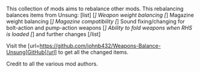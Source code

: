 This collection of mods aims to rebalance other mods.
This rebalancing balances items from Unsung:
[list]
[*] Weapon weight balancing
[*] Magazine weight balancing
[*] Magazine compatibility
[*] Sound fixing/changing for bolt-action and pump-action weapons
[*] Ability to fold weapons when RHS is loaded
[*] and further changes
[/list]

Visit the [url=https://github.com/johnb432/Weapons-Balance-Unsung]GitHub[/url] to get all the changed items.

Credit to all the various mod authors.
